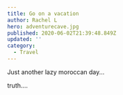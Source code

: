 ```yaml
---
title: Go on a vacation
author: Rachel L
hero: adventurecave.jpg
published: 2020-06-02T21:39:48.849Z
updated: ''
category:
  - Travel
---
```


Just another lazy moroccan day...

truth....
